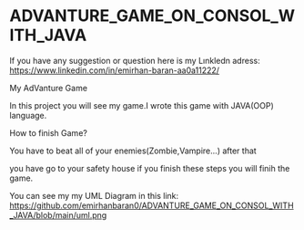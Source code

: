 # ADVANTURE_GAME_ON_CONSOL_WITH_JAVA
 If you have any suggestion or question here is my Lınkledn adress: https://www.linkedin.com/in/emirhan-baran-aa0a11222/ 
 
My AdVanture Game

In this project you will see my game.I wrote this game with JAVA(OOP) language.

How  to finish Game?

You have to  beat all of your enemies(Zombie,Vampire...) after that

you have go to your safety house if you finish these steps you will finih the game.

You can see my my UML Diagram in this link: https://github.com/emirhanbaran0/ADVANTURE_GAME_ON_CONSOL_WITH_JAVA/blob/main/uml.png
